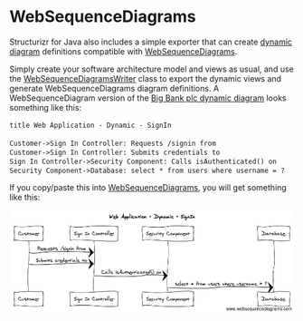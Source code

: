 # WebSequenceDiagrams

Structurizr for Java also includes a simple exporter that can create [dynamic diagram](dynamic-diagram.md) definitions compatible with [WebSequenceDiagrams](https://www.websequencediagrams.com).

Simply create your software architecture model and views as usual, and use the [WebSequenceDiagramsWriter](https://github.com/structurizr/java/blob/master/structurizr-websequencediagrams/src/com/structurizr/io/websequencediagrams/WebSequenceDiagramsWriter.java) class to export the dynamic views and generate WebSequenceDiagrams diagram definitions. A WebSequenceDiagram version of the [Big Bank plc dynamic diagram](dynamic-diagram.md) looks something like this:

```
title Web Application - Dynamic - SignIn

Customer->Sign In Controller: Requests /signin from
Customer->Sign In Controller: Submits credentials to
Sign In Controller->Security Component: Calls isAuthenticated() on
Security Component->Database: select * from users where username = ?
```

If you copy/paste this into [WebSequenceDiagrams](https://www.websequencediagrams.com), you will get something like this:

![A simple WebSequenceDiagrams diagram](images/websequencediagrams-1.png)